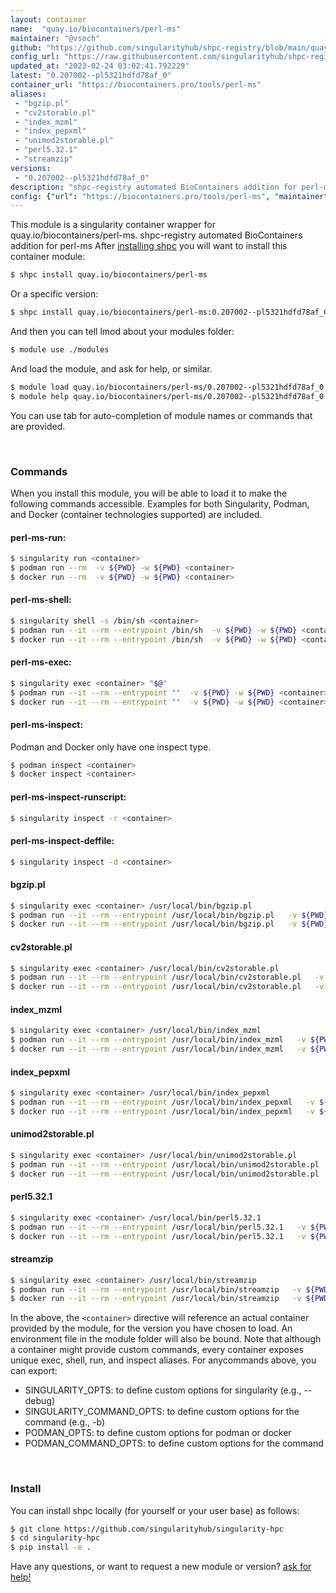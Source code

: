 ```yaml
---
layout: container
name:  "quay.io/biocontainers/perl-ms"
maintainer: "@vsoch"
github: "https://github.com/singularityhub/shpc-registry/blob/main/quay.io/biocontainers/perl-ms/container.yaml"
config_url: "https://raw.githubusercontent.com/singularityhub/shpc-registry/main/quay.io/biocontainers/perl-ms/container.yaml"
updated_at: "2023-02-24 03:02:41.792229"
latest: "0.207002--pl5321hdfd78af_0"
container_url: "https://biocontainers.pro/tools/perl-ms"
aliases:
 - "bgzip.pl"
 - "cv2storable.pl"
 - "index_mzml"
 - "index_pepxml"
 - "unimod2storable.pl"
 - "perl5.32.1"
 - "streamzip"
versions:
 - "0.207002--pl5321hdfd78af_0"
description: "shpc-registry automated BioContainers addition for perl-ms"
config: {"url": "https://biocontainers.pro/tools/perl-ms", "maintainer": "@vsoch", "description": "shpc-registry automated BioContainers addition for perl-ms", "latest": {"0.207002--pl5321hdfd78af_0": "sha256:0aca2b426acdf483003e49fa4da0bd99915b283c6a9ad580e62bfb7a0c369d59"}, "tags": {"0.207002--pl5321hdfd78af_0": "sha256:0aca2b426acdf483003e49fa4da0bd99915b283c6a9ad580e62bfb7a0c369d59"}, "docker": "quay.io/biocontainers/perl-ms", "aliases": {"bgzip.pl": "/usr/local/bin/bgzip.pl", "cv2storable.pl": "/usr/local/bin/cv2storable.pl", "index_mzml": "/usr/local/bin/index_mzml", "index_pepxml": "/usr/local/bin/index_pepxml", "unimod2storable.pl": "/usr/local/bin/unimod2storable.pl", "perl5.32.1": "/usr/local/bin/perl5.32.1", "streamzip": "/usr/local/bin/streamzip"}}
---
```


This module is a singularity container wrapper for quay.io/biocontainers/perl-ms.
shpc-registry automated BioContainers addition for perl-ms
After [installing shpc](#install) you will want to install this container module:


```bash
$ shpc install quay.io/biocontainers/perl-ms
```

Or a specific version:

```bash
$ shpc install quay.io/biocontainers/perl-ms:0.207002--pl5321hdfd78af_0
```

And then you can tell lmod about your modules folder:

```bash
$ module use ./modules
```

And load the module, and ask for help, or similar.

```bash
$ module load quay.io/biocontainers/perl-ms/0.207002--pl5321hdfd78af_0
$ module help quay.io/biocontainers/perl-ms/0.207002--pl5321hdfd78af_0
```

You can use tab for auto-completion of module names or commands that are provided.

<br>

### Commands

When you install this module, you will be able to load it to make the following commands accessible.
Examples for both Singularity, Podman, and Docker (container technologies supported) are included.

#### perl-ms-run:

```bash
$ singularity run <container>
$ podman run --rm  -v ${PWD} -w ${PWD} <container>
$ docker run --rm  -v ${PWD} -w ${PWD} <container>
```

#### perl-ms-shell:

```bash
$ singularity shell -s /bin/sh <container>
$ podman run --it --rm --entrypoint /bin/sh  -v ${PWD} -w ${PWD} <container>
$ docker run --it --rm --entrypoint /bin/sh  -v ${PWD} -w ${PWD} <container>
```

#### perl-ms-exec:

```bash
$ singularity exec <container> "$@"
$ podman run --it --rm --entrypoint ""  -v ${PWD} -w ${PWD} <container> "$@"
$ docker run --it --rm --entrypoint ""  -v ${PWD} -w ${PWD} <container> "$@"
```

#### perl-ms-inspect:

Podman and Docker only have one inspect type.

```bash
$ podman inspect <container>
$ docker inspect <container>
```

#### perl-ms-inspect-runscript:

```bash
$ singularity inspect -r <container>
```

#### perl-ms-inspect-deffile:

```bash
$ singularity inspect -d <container>
```


#### bgzip.pl

```bash
$ singularity exec <container> /usr/local/bin/bgzip.pl
$ podman run --it --rm --entrypoint /usr/local/bin/bgzip.pl   -v ${PWD} -w ${PWD} <container> -c " $@"
$ docker run --it --rm --entrypoint /usr/local/bin/bgzip.pl   -v ${PWD} -w ${PWD} <container> -c " $@"
```


#### cv2storable.pl

```bash
$ singularity exec <container> /usr/local/bin/cv2storable.pl
$ podman run --it --rm --entrypoint /usr/local/bin/cv2storable.pl   -v ${PWD} -w ${PWD} <container> -c " $@"
$ docker run --it --rm --entrypoint /usr/local/bin/cv2storable.pl   -v ${PWD} -w ${PWD} <container> -c " $@"
```


#### index_mzml

```bash
$ singularity exec <container> /usr/local/bin/index_mzml
$ podman run --it --rm --entrypoint /usr/local/bin/index_mzml   -v ${PWD} -w ${PWD} <container> -c " $@"
$ docker run --it --rm --entrypoint /usr/local/bin/index_mzml   -v ${PWD} -w ${PWD} <container> -c " $@"
```


#### index_pepxml

```bash
$ singularity exec <container> /usr/local/bin/index_pepxml
$ podman run --it --rm --entrypoint /usr/local/bin/index_pepxml   -v ${PWD} -w ${PWD} <container> -c " $@"
$ docker run --it --rm --entrypoint /usr/local/bin/index_pepxml   -v ${PWD} -w ${PWD} <container> -c " $@"
```


#### unimod2storable.pl

```bash
$ singularity exec <container> /usr/local/bin/unimod2storable.pl
$ podman run --it --rm --entrypoint /usr/local/bin/unimod2storable.pl   -v ${PWD} -w ${PWD} <container> -c " $@"
$ docker run --it --rm --entrypoint /usr/local/bin/unimod2storable.pl   -v ${PWD} -w ${PWD} <container> -c " $@"
```


#### perl5.32.1

```bash
$ singularity exec <container> /usr/local/bin/perl5.32.1
$ podman run --it --rm --entrypoint /usr/local/bin/perl5.32.1   -v ${PWD} -w ${PWD} <container> -c " $@"
$ docker run --it --rm --entrypoint /usr/local/bin/perl5.32.1   -v ${PWD} -w ${PWD} <container> -c " $@"
```


#### streamzip

```bash
$ singularity exec <container> /usr/local/bin/streamzip
$ podman run --it --rm --entrypoint /usr/local/bin/streamzip   -v ${PWD} -w ${PWD} <container> -c " $@"
$ docker run --it --rm --entrypoint /usr/local/bin/streamzip   -v ${PWD} -w ${PWD} <container> -c " $@"
```



In the above, the `<container>` directive will reference an actual container provided
by the module, for the version you have chosen to load. An environment file in the
module folder will also be bound. Note that although a container
might provide custom commands, every container exposes unique exec, shell, run, and
inspect aliases. For anycommands above, you can export:

 - SINGULARITY_OPTS: to define custom options for singularity (e.g., --debug)
 - SINGULARITY_COMMAND_OPTS: to define custom options for the command (e.g., -b)
 - PODMAN_OPTS: to define custom options for podman or docker
 - PODMAN_COMMAND_OPTS: to define custom options for the command

<br>

### Install

You can install shpc locally (for yourself or your user base) as follows:

```bash
$ git clone https://github.com/singularityhub/singularity-hpc
$ cd singularity-hpc
$ pip install -e .
```

Have any questions, or want to request a new module or version? [ask for help!](https://github.com/singularityhub/singularity-hpc/issues)